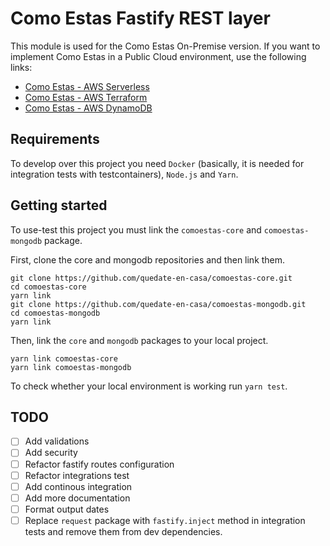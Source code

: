 # Como Estas Fastify REST layer

This module is used for the Como Estas On-Premise version. If you want to implement Como Estas in a Public Cloud environment, use the following links:

- [Como Estas - AWS Serverless](https://github.com/quedate-en-casa/comoestas-serverless)
- [Como Estas - AWS Terraform](https://github.com/quedate-en-casa/comoestas-serverless)
- [Como Estas - AWS DynamoDB](https://github.com/quedate-en-casa/comoestas-serverless)

## Requirements

To develop over this project you need `Docker` (basically, it is needed for integration tests with testcontainers), `Node.js` and `Yarn`.

## Getting started

To use-test this project you must link the `comoestas-core` and `comoestas-mongodb` package.

First, clone the core and mongodb repositories and then link them.

```shell
git clone https://github.com/quedate-en-casa/comoestas-core.git
cd comoestas-core
yarn link
git clone https://github.com/quedate-en-casa/comoestas-mongodb.git
cd comoestas-mongodb
yarn link
```

Then, link the `core` and `mongodb` packages to your local project.

```shell
yarn link comoestas-core
yarn link comoestas-mongodb
```

To check whether your local environment is working run `yarn test`.

## TODO

- [ ] Add validations
- [ ] Add security
- [ ] Refactor fastify routes configuration
- [ ] Refactor integrations test
- [ ] Add continous integration
- [ ] Add more documentation
- [ ] Format output dates
- [ ] Replace `request` package with `fastify.inject` method in integration tests and remove them from dev dependencies.
